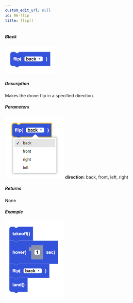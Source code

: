 ```yaml
---
custom_edit_url: null
id: 06-flip
title: flip()
---
```


##### Block

![flip image](flip.PNG)

##### Description

Makes the drone flip in a specified direction.

##### Parameters
![flip param image](flip_params.PNG)
**direction**: back, front, left, right <br /> 

##### Returns

None

##### Example

![go at power example](flip_example.PNG)
